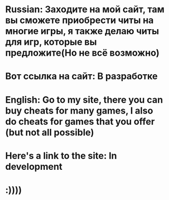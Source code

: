 # Russian: Заходите на мой сайт, там вы сможете приобрести читы на многие игры, я также делаю читы для игр, которые вы предложите(Но не всё возможно)
# Вот ссылка на сайт: В разработке
# English: Go to my site, there you can buy cheats for many games, I also do cheats for games that you offer (but not all possible)
# Here's a link to the site: In development
# :))))
